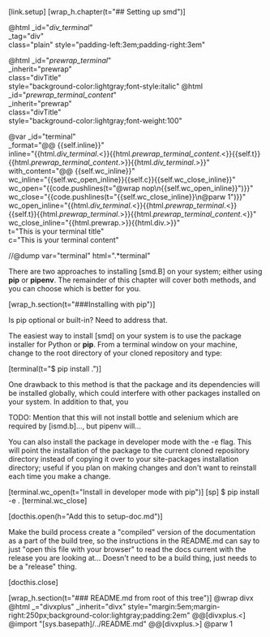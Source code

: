 [link.setup]
[wrap_h.chapter(t="## Setting up smd")]

@html _id="_div_terminal_" \
      _tag="div" \
      class="plain" style="padding-left:3em;padding-right:3em"
 
@html _id="_prewrap_terminal_" \
      _inherit="prewrap" \
      class="divTitle"\
      style="background-color:lightgray;font-style:italic"
@html _id="_prewrap_terminal_content_" \
      _inherit="prewrap" \
      class="divTitle"\
      style="background-color:lightgray;font-weight:100" 


@var _id="terminal" \
          _format="@@ {{self.inline}}" \
          inline="{{html._div_terminal_.<}}{{html._prewrap_terminal_content_.<}}{{self.t}}{{html._prewrap_terminal_content_.>}}{{html._div_terminal_.>}}"\
          with_content="@@ {{self.wc_inline}}" \
          wc_inline="{{self.wc_open_inline}}{{self.c}}{{self.wc_close_inline}}"\
          wc_open="{{code.pushlines(t=\"@wrap nop\n{{self.wc_open_inline}}\")}}"\
          wc_close="{{code.pushlines(t=\"{{self.wc_close_inline}}\n@parw 1\")}}"\
          wc_open_inline="{{html._div_terminal_.<}}{{html._prewrap_terminal_.<}}{{self.t}}{{html._prewrap_terminal_.>}}{{html._prewrap_terminal_content_.<}}"\
          wc_close_inline="{{html.prewrap.>}}{{html.div.>}}"\
          t="This is your terminal title" \
          c="This is your terminal content"

//@dump var="terminal" html=".*terminal"

There are two approaches to installing [smd.B] on your system; either using **pip** or **pipenv**. The remainder of this chapter will cover both methods, and you can choose which is better for you.

[wrap_h.section(t="###Installing with pip")]

Is pip optional or built-in? Need to address that.

The easiest way to install [smd] on your system is to use the package installer for Python or **pip**. From a terminal window on your machine, change to the root directory of your cloned repository and type:

[terminal(t="$ pip install .")]

One drawback to this method is that the package and its dependencies will be installed globally, which could interfere with other packages installed on your system. In addition to that, you

TODO: Mention that this will not install bottle and selenium which are required by [ismd.b]..., but pipenv will...

You can also install the package in developer mode with the -e flag. This will point the installation of the package to the current cloned repository directory instead of copying it over to your site-packages installation directory; useful if you plan on making changes and don't want to reinstall each time you make a change.

[terminal.wc_open(t="Install in developer mode with pip")]
[sp]
$ pip install -e .
[terminal.wc_close]


[docthis.open(h="Add this to setup-doc.md")]

Make the build process create a "compiled" version of the documentation as a part of the build tree, so the instructions in the README.md can say to just "open this file with your browser" to read the docs current with the release you are looking at... Doesn't need to be a build thing, just needs to be a "release" thing.

[docthis.close]

[wrap_h.section(t="### README.md from root of this tree")]
@wrap divx
@html _="divxplus" _inherit="divx" style="margin:5em;margin-right:250px;background-color:lightgray;padding:2em"
@@[divxplus.<]
@import "[sys.basepath]/../README.md"
@@[divxplus.>]
@parw 1
